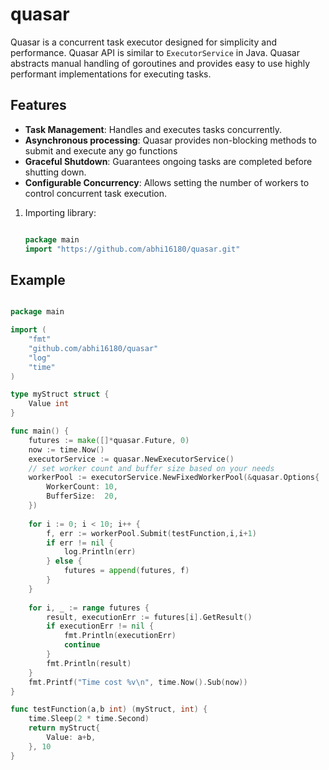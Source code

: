 # quasar

Quasar is a concurrent task executor designed for simplicity and performance. Quasar API is similar to
`ExecutorService` in Java. Quasar abstracts manual handling of goroutines and provides easy to use highly performant
implementations for executing tasks. 

## Features

- **Task Management**: Handles and executes tasks concurrently.
- **Asynchronous processing**: Quasar provides non-blocking methods to submit and execute any go functions
- **Graceful Shutdown**: Guarantees ongoing tasks are completed before shutting down.
- **Configurable Concurrency**: Allows setting the number of workers to control concurrent task execution.




1. Importing library:
    ```go
   
    package main
    import "https://github.com/abhi16180/quasar.git"
   
    ```


## Example

```go

package main

import (
	"fmt"
	"github.com/abhi16180/quasar"
	"log"
	"time"
)

type myStruct struct {
	Value int
}

func main() {
	futures := make([]*quasar.Future, 0)
	now := time.Now()
	executorService := quasar.NewExecutorService()
	// set worker count and buffer size based on your needs
	workerPool := executorService.NewFixedWorkerPool(&quasar.Options{
		WorkerCount: 10,
		BufferSize:  20,
	})
	
	for i := 0; i < 10; i++ {
		f, err := workerPool.Submit(testFunction,i,i+1)
		if err != nil {
			log.Println(err)
		} else {
			futures = append(futures, f)
		}
	}
	
	for i, _ := range futures {
		result, executionErr := futures[i].GetResult()
		if executionErr != nil {
			fmt.Println(executionErr)
			continue
		}
		fmt.Println(result)
	}
	fmt.Printf("Time cost %v\n", time.Now().Sub(now))
}

func testFunction(a,b int) (myStruct, int) {
	time.Sleep(2 * time.Second)
	return myStruct{
		Value: a+b,
	}, 10
}
```